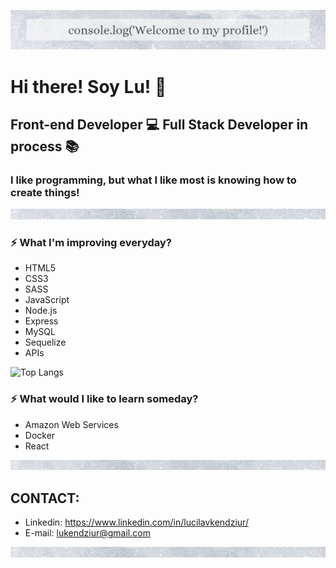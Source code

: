 ![Banner Image](/image/banner2.png)

# Hi there! Soy Lu! :wave:
## Front-end Developer :computer: Full Stack Developer in process :books:

### I like programming, but what I like most is knowing how to create things!

![Banner Image](/image/small-banner.png)
### :zap: What I'm improving everyday?
* HTML5
* CSS3
* SASS       
* JavaScript
* Node.js
* Express
* MySQL
* Sequelize
* APIs 


 ![Top Langs](https://github-readme-stats.vercel.app/api/top-langs/?username=Lukendziur&theme=buefy)
### :zap: What would I like to learn someday?
* Amazon Web Services
* Docker
* React

![Banner Image](/image/small-banner.png)


## CONTACT:

* Linkedin: https://www.linkedin.com/in/lucilavkendziur/
* E-mail: lukendziur@gmail.com

![Banner Image](/image/small-banner.png)












